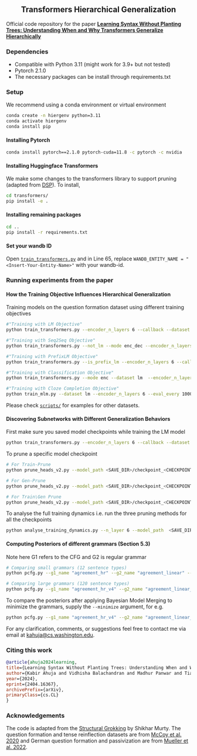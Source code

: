 <h2 align="center">
  Transformers Hierarchical Generalization
</h2>

Official code repository for the paper [**Learning Syntax Without Planting Trees: Understanding When and Why Transformers Generalize Hierarchically**](https://arxiv.org/abs/2404.16367)

### Dependencies
- Compatible with Python 3.11 (might work for 3.9+ but not tested)
- Pytorch 2.1.0
- The necessary packages can be install through requirements.txt

### Setup
We recommend using a conda environment or virtual environment

```bash
conda create -n hiergenv python=3.11
conda activate hiergenv
conda install pip
```
#### Installing Pytorch
```bash
conda install pytorch==2.1.0 pytorch-cuda=11.8 -c pytorch -c nvidia
```

#### Installing Huggingface Transformers
We make some changes to the transformers library to support pruning (adapted from [DSP](https://github.com/rycolab/differentiable-subset-pruning)). To install,

```bash
cd transformers/
pip install -e .
```

#### Installing remaining packages
```bash
cd ..
pip install -r requirements.txt
```

#### Set your wandb ID
Open [`train_transformers.py`](train_transformers.py) and in Line 65, replace `WANDB_ENTITY_NAME = "<Insert-Your-Entity-Name>"` with your wandb-id.

### Running experiments from the paper

#### How the Training Objective Influences Hierarchical Generalization 
Training models on the question formation dataset using different training objectives

```bash
#"Training with LM Objective"
python train_transformers.py --encoder_n_layers 6 --callback --dataset lm --max_train_steps 300000 --max_grad_norm 1 --eval_every 1000 --seed 42 --tied-embedding

#"Training with Seq2Seq Objective"
python train_transformers.py --not_lm --mode enc_dec --encoder_n_layers 6 --decoder_n_layers 6 --callback --dataset lm --max_train_steps 300000 --max_grad_norm 1 --eval_every 1000 --seed 42 --tied-embedding

#"Training with PrefixLM Objective"
python train_transformers.py --is_prefix_lm --encoder_n_layers 6 --callback --dataset lm --max_train_steps 300000 --max_grad_norm 1 --eval_every 1000 --seed 42 --tied-embedding

#"Training with Classification Objective"
python train_transformers.py --mode enc --dataset lm  --encoder_n_layers 6 --callback --eval_every 1000 --callback --causal_encoder --seed 42 --max_train_steps 300000

#"Training with Cloze Completion Objective"
python train_mlm.py --dataset lm --encoder_n_layers 6 --eval_every 1000 --callback --mask_strategy aux --causal_encoder --seed 42
```

Please check [`scripts/`](scripts/) for examples for other datasets.

#### Discovering Subnetworks with Different Generalization Behaviors

First make sure you saved model checkpoints while training the LM model

```bash
python train_transformers.py --encoder_n_layers 6 --callback --dataset lm --max_train_steps 300000 --max_grad_norm 1 --eval_every 1000 --seed 42 --tied-embedding --save_every 1000 --save_dir "<PATH TO SAVE CHECKPOINTS>"
```

To prune a specific model checkpoint
```bash
# For Train-Prune
python prune_heads_v2.py --model_path <SAVE_DIR>/checkpoint_<CHECKPOINT>.pkl --dataset qf --n_layer 6 --tied-embedding --split_for_pruning "train" --pruning_steps 10000 --pruning_lr 0.05 --l0_penalty 0.015

# For Gen-Prune
python prune_heads_v2.py --model_path <SAVE_DIR>/checkpoint_<CHECKPOINT>.pkl --dataset qf --n_layer 6 --tied-embedding --split_for_pruning "test" --pruning_steps 10000 --pruning_lr 0.05 --l0_penalty 0.015

# For Train\Gen Prune
python prune_heads_v2.py --model_path <SAVE_DIR>/checkpoint_<CHECKPOINT>.pkl --dataset qf --n_layer 6 --tied-embedding --split_for_pruning "train" --find_overfitted_heads --pruning_steps 10000 --pruning_lr 0.05 --l0_penalty 0.015
```

To analyse the full training dynamics i.e. run the three pruning methods for all the checkpoints

```bash
python analyse_training_dynamics.py --n_layer 6 --model_path  <SAVE_DIR> --last_ckpt 300000 --incr 1000 --tied-embeddings  --pruning_steps 10000 --pruning_lr 0.05 --l0_penalty 0.015 --seed 42
```

#### Computing Posteriors of different grammars (Section 5.3)
Note here G1 refers to the CFG and G2 is regular grammar
```bash
# Comparing small grammars (12 sentence types)
python pcfg.py --g1_name "agreement_hr" --g2_name "agreement_linear" --save_dir <SAVE_DIR>

# Comparing large grammars (120 sentence types)
python pcfg.py --g1_name "agreement_hr_v4" --g2_name "agreement_linear_v4" --save_dir <SAVE_DIR>
```

To compare the posteriors after applying Bayesian Model Merging to minimize the grammars, supply the `--minimize` argument, for e.g.

```bash
python pcfg.py --g1_name "agreement_hr_v4" --g2_name "agreement_linear_v4" --save_dir <SAVE_DIR> --minimize
```

For any clarification, comments, or suggestions feel free to contact me via email at [kahuja@cs.washington.edu](mailto:kahuja@cs.washington.edu).

### Citing this work
```bibtex
@article{ahuja2024learning,
title={Learning Syntax Without Planting Trees: Understanding When and Why Transformers Generalize Hierarchically}, 
author={Kabir Ahuja and Vidhisha Balachandran and Madhur Panwar and Tianxing He and Noah A. Smith and Navin Goyal and Yulia Tsvetkov},
year={2024},
eprint={2404.16367},
archivePrefix={arXiv},
primaryClass={cs.CL}
}
```

### Acknowledgements
The code is adapted from the [Structural Grokking](https://github.com/murtyshikhar/structural-grokking) by Shikhar Murty. The question formation and tense reinflection datasets are from [McCoy et al. 2020](https://github.com/tommccoy1/rnn-hierarchical-biases) and German question formation and passivization are from [Mueller et al. 2022](https://github.com/sebschu/multilingual-transformations/tree/main).
